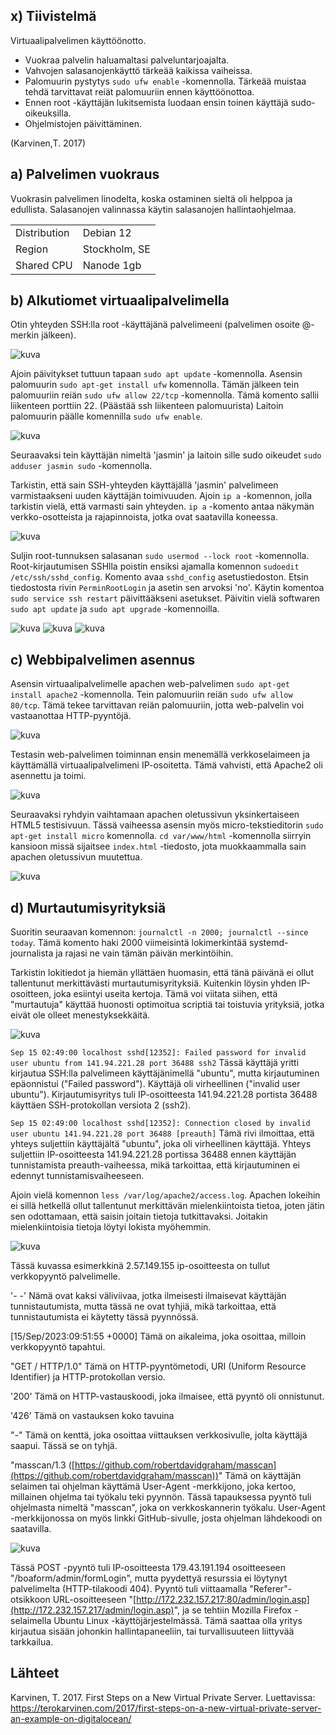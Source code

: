 ## x) Tiivistelmä
Virtuaalipalvelimen käyttöönotto.
- Vuokraa palvelin haluamaltasi palveluntarjoajalta.
- Vahvojen salasanojenkäyttö tärkeää kaikissa vaiheissa.
- Palomuurin pystytys `sudo ufw enable` -komennolla. Tärkeää muistaa tehdä tarvittavat reiät palomuuriin ennen käyttöönottoa.
- Ennen root -käyttäjän lukitsemista luodaan ensin toinen käyttäjä sudo-oikeuksilla.
- Ohjelmistojen päivittäminen.

(Karvinen,T. 2017)

## a) Palvelimen vuokraus
Vuokrasin palvelimen linodelta, koska ostaminen sieltä oli helppoa ja edullista.
Salasanojen valinnassa käytin salasanojen hallintaohjelmaa.

|   |   |
|---|---|
| Distribution | Debian 12 |
| Region | Stockholm, SE |
| Shared CPU | Nanode 1gb |

## b)  Alkutiomet virtuaalipalvelimella
Otin yhteyden SSH:lla root -käyttäjänä palvelimeeni (palvelimen osoite @-merkin jälkeen).  

![kuva](images/h4/h4_2.jpg)

Ajoin päivitykset tuttuun tapaan `sudo apt update` -komennolla. Asensin palomuurin `sudo apt-get install ufw` komennolla. Tämän jälkeen tein palomuuriin reiän `sudo ufw allow 22/tcp` -komennolla.  Tämä komento sallii liikenteen porttiin 22. (Päästää ssh liikenteen palomuurista)
Laitoin palomuurin päälle komennilla `sudo ufw enable`. 

![kuva](images/h4/h4_3.jpg)

Seuraavaksi tein käyttäjän nimeltä 'jasmin' ja laitoin sille sudo oikeudet `sudo adduser jasmin sudo` -komennolla. 

Tarkistin, että sain SSH-yhteyden käyttäjällä 'jasmin' palvelimeen varmistaakseni uuden käyttäjän toimivuuden.  Ajoin `ip a` -komennon, jolla tarkistin vielä, että varmasti sain yhteyden.  `ip a` -komento antaa näkymän verkko-osotteista ja rajapinnoista, jotka ovat saatavilla koneessa. 

![kuva](images/h4/h4_5.jpg)

Suljin root-tunnuksen salasanan `sudo usermod --lock root` -komennolla. Root-kirjautumisen SSHlla poistin ensiksi ajamalla komennon `sudoedit /etc/ssh/sshd_config`. 
Komento avaa `sshd_config` asetustiedoston. Etsin tiedostosta rivin `PerminRootLogin` ja asetin sen arvoksi 'no'. Käytin komentoa `sudo service ssh restart` päivittääkseni asetukset. Päivitin vielä softwaren `sudo apt update`
ja `sudo apt upgrade` -komennoilla.

![kuva](images/h4/h4_6.jpg)
![kuva](images/h4/h4_7.jpg)
![kuva](images/h4/h4_8.jpg)

## c) Webbipalvelimen asennus
Asensin virtuaalipalvelimelle apachen web-palvelimen `sudo apt-get install apache2` -komennolla. Tein palomuuriin reiän `sudo ufw allow 80/tcp`. Tämä tekee tarvittavan reiän palomuuriin, jotta web-palvelin voi vastaanottaa HTTP-pyyntöjä.

![kuva](images/h4/h4_9.jpg)

Testasin web-palvelimen toiminnan ensin menemällä verkkoselaimeen ja käyttämällä virtuaalipalvelimeni IP-osoitetta. Tämä vahvisti, että Apache2 oli asennettu ja toimi.

![kuva](images/h4/h4_10.jpg)

Seuraavaksi ryhdyin vaihtamaan apachen oletussivun yksinkertaiseen HTML5 testisivuun. Tässä vaiheessa asensin myös micro-tekstieditorin `sudo apt-get install micro` komennolla. 
`cd var/www/html` -komennolla siirryin kansioon missä sijaitsee `index.html` -tiedosto, jota muokkaammalla sain apachen oletussivun muutettua. 

![kuva](images/h4/h4_11.jpg)

## d) Murtautumisyrityksiä

Suoritin seuraavan komennon: `journalctl -n 2000; journalctl --since today`. Tämä komento haki 2000 viimeisintä lokimerkintää systemd-journalista ja rajasi ne vain tämän päivän merkintöihin.

Tarkistin lokitiedot ja hiemän yllättäen huomasin, että tänä päivänä ei ollut tallentunut merkittävästi murtautumisyrityksiä. Kuitenkin löysin yhden IP-osoitteen, joka esiintyi useita kertoja. Tämä voi viitata siihen, että "murtautuja" käyttää huonosti optimoitua scriptiä tai toistuvia yrityksiä, jotka eivät ole olleet menestyksekkäitä.

![kuva](images/h4/h4_13.jpg)

`Sep 15 02:49:00 localhost sshd[12352]: Failed password for invalid user ubuntu from 141.94.221.28 port 36488 ssh2`
Tässä käyttäjä yritti kirjautua SSH:lla palvelimeen käyttäjänimellä "ubuntu", mutta kirjautuminen epäonnistui ("Failed password"). Käyttäjä oli virheellinen ("invalid user ubuntu"). Kirjautumisyritys tuli IP-osoitteesta 141.94.221.28 portista 36488 käyttäen SSH-protokollan versiota 2 (ssh2).

`Sep 15 02:49:00 localhost sshd[12352]: Connection closed by invalid user ubuntu 141.94.221.28 port 36488 [preauth]` Tämä rivi ilmoittaa, että yhteys suljettiin käyttäjältä "ubuntu", joka oli virheellinen käyttäjä. Yhteys suljettiin IP-osoitteesta 141.94.221.28 portissa 36488 ennen käyttäjän tunnistamista preauth-vaiheessa, mikä tarkoittaa, että kirjautuminen ei edennyt tunnistamisvaiheeseen.

Ajoin vielä komennon `less /var/log/apache2/access.log`. Apachen lokeihin ei sillä hetkellä ollut tallentunut merkittävän mielenkiintoista tietoa, joten jätin sen odottamaan, että saisin joitain tietoja tutkittavaksi. 
Joitakin mielenkiintoisia tietoja löytyi lokista myöhemmin. 

![kuva](images/h4/h4_14.jpg)

Tässä kuvassa esimerkkinä 2.57.149.155 ip-osoitteesta on tullut verkkopyyntö palvelimelle. 

'- -' Nämä ovat kaksi väliviivaa, jotka ilmeisesti ilmaisevat käyttäjän tunnistautumista,
mutta tässä ne ovat tyhjiä, mikä tarkoittaa, että tunnistautumista ei käytetty tässä pyynnössä.

[15/Sep/2023:09:51:55 +0000] Tämä on aikaleima, joka osoittaa, milloin verkkopyyntö tapahtui.

"GET / HTTP/1.0" Tämä on HTTP-pyyntömetodi, URI (Uniform Resource Identifier) ja HTTP-protokollan versio.

'200' Tämä on HTTP-vastauskoodi, joka ilmaisee, että pyyntö oli onnistunut.

'426' Tämä on vastauksen koko tavuina

"-" Tämä on kenttä, joka osoittaa viittauksen verkkosivulle, jolta käyttäjä saapui. Tässä se on tyhjä.

"masscan/1.3 ([https://github.com/robertdavidgraham/masscan](https://github.com/robertdavidgraham/masscan))" Tämä on käyttäjän selaimen tai ohjelman käyttämä User-Agent -merkkijono, joka kertoo, millainen ohjelma tai työkalu teki pyynnön. Tässä tapauksessa pyyntö tuli ohjelmasta nimeltä "masscan", joka on verkkoskannerin työkalu. User-Agent -merkkijonossa on myös linkki GitHub-sivulle, josta ohjelman lähdekoodi on saatavilla.

![kuva](images/h4/h4_15.jpg)

Tässä POST -pyyntö tuli IP-osoitteesta 179.43.191.194 osoitteeseen "/boaform/admin/formLogin", mutta pyydettyä resurssia ei löytynyt palvelimelta (HTTP-tilakoodi 404). 
Pyyntö tuli viittaamalla "Referer"-otsikkoon URL-osoitteeseen "[http://172.232.157.217:80/admin/login.asp](http://172.232.157.217/admin/login.asp)", ja se tehtiin Mozilla Firefox -selaimella Ubuntu Linux -käyttöjärjestelmässä. Tämä saattaa olla yritys kirjautua sisään johonkin hallintapaneeliin, tai turvallisuuteen liittyvää tarkkailua.


## Lähteet
Karvinen, T. 2017. First Steps on a New Virtual Private Server. Luettavissa: https://terokarvinen.com/2017/first-steps-on-a-new-virtual-private-server-an-example-on-digitalocean/
